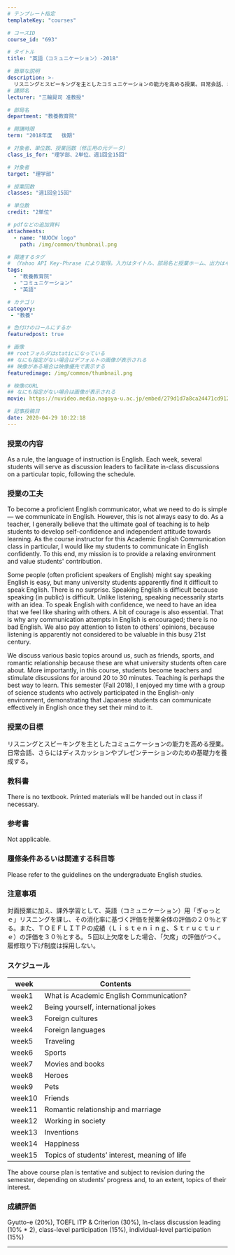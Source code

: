 ```yaml
---
# テンプレート指定
templateKey: "courses"

# コースID
course_id: "693"

# タイトル
title: "英語（コミュニケーション）-2018"

# 簡単な説明
description: >-
  リスニングとスピーキングを主としたコミュニケーションの能力を高める授業。日常会話、さらにはディスカッションやプレゼンテーションのための基礎力を養成する。 ....
# 講師名
lecturer: "三輪晃司 准教授"

# 部局名
department: "教養教育院"

# 開講時限
term: "2018年度	後期"

# 対象者、単位数、授業回数（修正用の元データ）
class_is_for: "理学部、2単位、週1回全15回"

# 対象者
target: "理学部"

# 授業回数
classes: "週1回全15回"

# 単位数
credit: "2単位"

# pdfなどの追加資料
attachments:
  - name: "NUOCW logo" 
    path: /img/common/thumbnail.png

# 関連するタグ
# （Yahoo API Key-Phrase により取得。入力はタイトル、部局名と授業ホーム、出力はキーフレーズ（tags））
tags:
  - "教養教育院"
  - "コミュニケーション"
  - "英語"

# カテゴリ
category:
 - "教養"

# 色付けのロールにするか
featuredpost: true

# 画像
## rootフォルダはstaticになっている
## なにも指定がない場合はデフォルトの画像が表示される
## 映像がある場合は映像優先で表示する
featuredimage: /img/common/thumbnail.png

# 映像のURL
## なにも指定がない場合は画像が表示される
movie: https://nuvideo.media.nagoya-u.ac.jp/embed/279d1d7a8ca24471cd91205fb1c7d3a935b56ccf

# 記事投稿日
date: 2020-04-29 10:22:18
---
```


### 授業の内容

As a rule, the language of instruction is English. Each week, several students will serve as discussion leaders to facilitate in-class discussions on a particular topic, following the schedule.


### 授業の工夫
To become a proficient English communicator, what we need to do is simple — we communicate in English. However, this is not always easy to do. As a teacher, I generally believe that the ultimate goal of teaching is to help students to develop self-confidence and independent attitude towards learning. As the course instructor for this Academic English Communication class in particular, I would like my students to communicate in English confidently. To this end, my mission is to provide a relaxing environment and value students' contribution.

Some people (often proficient speakers of English) might say speaking English is easy, but many university students apparently find it difficult to speak English. There is no surprise. Speaking English is difficult because speaking (in public) is difficult. Unlike listening, speaking necessarily starts with an idea. To speak English with confidence, we need to have an idea that we feel like sharing with others. A bit of courage is also essential. That is why any communication attempts in English is encouraged; there is no bad English. We also pay attention to listen to others’ opinions, because listening is apparently not considered to be valuable in this busy 21st century.

We discuss various basic topics around us, such as friends, sports, and romantic relationship because these are what university students often care about. More importantly, in this course, students become teachers and stimulate discussions for around 20 to 30 minutes. Teaching is perhaps the best way to learn. This semester (Fall 2018), I enjoyed my time with a group of science students who actively participated in the English-only environment, demonstrating that Japanese students can communicate effectively in English once they set their mind to it.





### 授業の目標
リスニングとスピーキングを主としたコミュニケーションの能力を高める授業。日常会話、さらにはディスカッションやプレゼンテーションのための基礎力を養成する。

### 教科書
There is no textbook. Printed materials will be handed out in class if necessary.

### 参考書
Not applicable.

### 履修条件あるいは関連する科目等
Please refer to the guidelines on the undergraduate English studies.

### 注意事項
対面授業に加え、課外学習として、英語（コミュニケーション）用「ぎゅっとｅ」リスニングを課し、その消化率に基づく評価を授業全体の評価の２０％とする。また、ＴＯＥＦＬＩＴＰの成績（Ｌｉｓｔｅｎｉｎｇ、Ｓｔｒｕｃｔｕｒｅ）の評価を３０％とする。５回以上欠席をした場合、「欠席」の評価がつく。履修取り下げ制度は採用しない。


### スケジュール
| week| Contents | 
|-------|-------|
| week1 | What is Academic English Communication? | 
| week2 | Being yourself, international jokes | 
| week3 | Foreign cultures | 
| week4 | Foreign languages | 
| week5 | Traveling | 
| week6 | Sports | 
| week7 | Movies and books | 
| week8 | Heroes | 
| week9 | Pets | 
| week10 | Friends | 
| week11 | Romantic relationship and marriage | 
| week12 | Working in society | 
| week13 | Inventions | 
| week14 | Happiness | 
| week15 | Topics of students’ interest, meaning of life | 

The above course plan is tentative and subject to revision during the semester, depending on students’ progress and, to an extent, topics of their interest.








### 成績評価
Gyutto-e (20%), TOEFL ITP & Criterion (30%), In-class discussion leading (10% * 2), class-level participation (15%), individual-level participation (15%)





-----